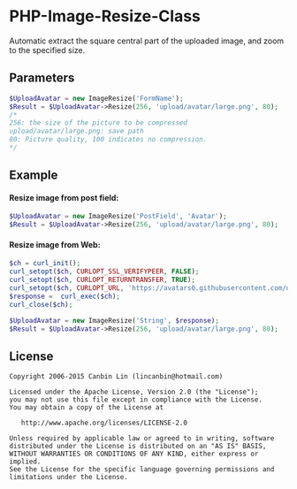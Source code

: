PHP-Image-Resize-Class
======================
Automatic extract the square central part of the uploaded image, and zoom to the specified size.

Parameters
------------
```php
$UploadAvatar = new ImageResize('FormName');
$Result = $UploadAvatar->Resize(256, 'upload/avatar/large.png', 80);
/*
256: the size of the picture to be compressed
upload/avatar/large.png: save path
80: Picture quality, 100 indicates no compression. 
*/
```

Example
------------
#### Resize image from post field: 
```php
$UploadAvatar = new ImageResize('PostField', 'Avatar');
$Result = $UploadAvatar->Resize(256, 'upload/avatar/large.png', 80);
```
#### Resize image from Web: 
```php
$ch = curl_init();
curl_setopt($ch, CURLOPT_SSL_VERIFYPEER, FALSE);
curl_setopt($ch, CURLOPT_RETURNTRANSFER, TRUE);
curl_setopt($ch, CURLOPT_URL, 'https://avatars0.githubusercontent.com/u/5785188?v=3&s=460');
$response =  curl_exec($ch);
curl_close($ch);

$UploadAvatar = new ImageResize('String', $response);
$Result = $UploadAvatar->Resize(256, 'upload/avatar/large.png', 80);
```

License
------------
```
Copyright 2006-2015 Canbin Lin (lincanbin@hotmail.com)

Licensed under the Apache License, Version 2.0 (the "License");
you may not use this file except in compliance with the License.
You may obtain a copy of the License at

   http://www.apache.org/licenses/LICENSE-2.0

Unless required by applicable law or agreed to in writing, software
distributed under the License is distributed on an "AS IS" BASIS,
WITHOUT WARRANTIES OR CONDITIONS OF ANY KIND, either express or implied.
See the License for the specific language governing permissions and
limitations under the License.
```